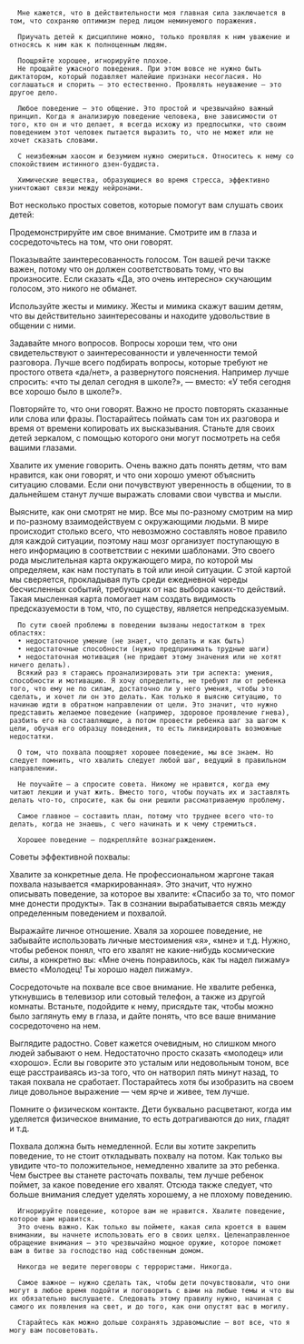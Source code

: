       Мне кажется, что в действительности моя главная сила заключается в том, что сохраняю оптимизм перед лицом неминуемого поражения.

      Приучать детей к дисциплине можно, только проявляя к ним уважение и относясь к ним как к полноценным людям.

      Поощряйте хорошее, игнорируйте плохое.
      Не прощайте ужасного поведения. При этом вовсе не нужно быть диктатором, который подавляет малейшие признаки несогласия. Но соглашаться и спорить — это естественно. Проявлять неуважение — это другое дело.

      Любое поведение — это общение. Это простой и чрезвычайно важный принцип. Когда я анализирую поведение человека, вне зависимости от того, кто он и что делает, я всегда исхожу из предпосылки, что своим поведением этот человек пытается выразить то, что не может или не хочет сказать словами.

      С неизбежным хаосом и безумием нужно смериться. Относитесь к нему со спокойствием истинного дзен-буддиста.

      Химические вещества, образующиеся во время стресса, эффективно уничтожают связи между нейронами.


Вот несколько простых советов, которые помогут вам слушать своих детей:

Продемонстрируйте им свое внимание.
      Смотрите им в глаза и сосредоточьтесь на том, что они говорят.

Показывайте заинтересованность голосом.
      Тон вашей речи также важен, потому что он должен соответствовать тому, что вы произносите. Если сказать «Да, это очень интересно» скучающим голосом, это никого не обманет.

Используйте жесты и мимику.
      Жесты и мимика скажут вашим детям, что вы действительно заинтересованы и находите удовольствие в общении с ними.

Задавайте много вопросов.
      Вопросы хороши тем, что они свидетельствуют о заинтересованности и увлеченности темой разговора. Лучше всего подбирать вопросы, которые требуют не простого ответа «да/нет», а развернутого пояснения. Например лучше спросить: «что ты делал сегодня в школе?», — вместо: «У тебя сегодня все хорошо было в школе?».

Повторяйте то, что они говорят.
      Важно не просто повторять сказанные или слова или фразы. Постарайтесь поймать сам тон их разговора и время от времени копировать их высказывания. Станьте для своих детей зеркалом, с помощью которого они могут посмотреть на себя вашими глазами.

Хвалите их умение говорить.
      Очень важно дать понять детям, что вам нравится, как они говорят, и что они хорошо умеют объяснить ситуацию словами. Если они почувствуют уверенность в общении, то в дальнейшем станут лучше выражать словами свои чувства и мысли.

Выясните, как они смотрят не мир.
      Все мы по-разному смотрим на мир и по-разному взаимодействуем с окружающими людьми. В мире происходит столько всего, что невозможно составлять новое правило для каждой ситуации, поэтому наш мозг организует поступающую в него информацию в соответствии с некими шаблонами. Это своего рода мыслительная карта окружающего мира, по которой мы определяем, как нам поступать в той или иной ситуации. С этой картой мы сверяется, прокладывая путь среди ежедневной череды бесчисленных событий, требующих от нас выбора каких-то действий. Такая мысленная карта помогает нам создать видимость предсказуемости в том, что, по существу, является непредсказуемым.



      По сути своей проблемы в поведении вызваны недостатком в трех областях:
      • недостаточное умение (не знает, что делать и как быть)
      • недостаточные способности (нужно предпринимать трудные шаги)
      • недостаточная мотивация (не придают этому значения или не хотят ничего делать).
      Всякий раз я стараюсь проанализировать эти три аспекта: умения, способности и мотивацию. Я хочу определить, не требуют ли от ребенка того, что ему не по силам, достаточно ли у него умения, чтобы это сделать, и хочет ли он это делать. Как только я выясню ситуацию, то начинаю идти в обратном направлении от цели. Это значит, что нужно представить желаемое поведение (например, здоровое проявление гнева), разбить его на составляющие, а потом провести ребенка шаг за шагом к цели, обучая его образцу поведения, то есть ликвидировать возможные недостатки.

      О том, что похвала поощряет хорошее поведение, мы все знаем. Но следует помнить, что хвалить следует любой шаг, ведущий в правильном направлении.

      Не поучайте — а спросите совета. Никому не нравится, когда ему читают лекции и учат жить. Вместо того, чтобы поучать их и заставлять делать что-то, спросите, как бы они решили рассматриваемую проблему.

      Самое главное — составить план, потому что труднее всего что-то делать, когда не знаешь, с чего начинать и к чему стремиться.

      Хорошее поведение — подкрепляйте вознаграждением.


Советы эффективной похвалы:

Хвалите за конкретные дела.
      Не профессиональном жаргоне такая похвала называется «маркированная». Это значит, что нужно описывать поведение, за которое вы хвалите: «Спасибо за то, что помог мне донести продукты». Так в сознании вырабатывается связь между определенным поведением и похвалой.

Выражайте личное отношение.
      Хваля за хорошее поведение, не забывайте использовать личные местоимения «я», «мне» и т.д. Нужно, чтобы ребенок понял, что его хвалят не какие-нибудь космические силы, а конкретно вы: «Мне очень понравилось, как ты надел пижаму» вместо «Молодец! Ты хорошо надел пижаму».

Сосредоточьте на похвале все свое внимание.
      Не хвалите ребенка, уткнувшись в телевизор или сотовый телефон, а также из другой комнаты. Встаньте, подойдите к нему, присядьте так, чтобы можно было заглянуть ему в глаза, и дайте понять, что все ваше внимание сосредоточено на нем.

Выглядите радостно.
      Совет кажется очевидным, но слишком много людей забывают о нем. Недостаточно просто сказать «молодец» или «хорошо». Если вы говорите это усталым или недовольным тоном, все еще расстраиваясь из-за того, что он натворил пять минут назад, то такая похвала не сработает. Постарайтесь хотя бы изобразить на своем лице довольное выражение — чем ярче и живее, тем лучше.

Помните о физическом контакте.
      Дети буквально расцветают, когда им уделяется физическое внимание, то есть дотрагиваются до них, гладят и т.д.

Похвала должна быть немедленной.
      Если вы хотите закрепить поведение, то не стоит откладывать похвалу на потом. Как только вы увидите что-то положительное, немедленно хвалите за это ребенка. Чем быстрее вы станете расточать похвалы, тем лучше ребенок поймет, за какое поведение его хвалят. Отсюда также следует, что больше внимания следует уделять хорошему, а не плохому поведению.



      Игнорируйте поведение, которое вам не нравится. Хвалите поведение, которое вам нравится.
      Это очень важно. Как только вы поймете, какая сила кроется в вашем внимании, вы начнете использовать его в своих целях. Целенаправленное обращение внимания — это чрезвычайно мощное оружие, которое поможет вам в битве за господство над собственным домом.

      Никогда не ведите переговоры с террористами. Никогда.

      Самое важное — нужно сделать так, чтобы дети почувствовали, что они могут в любое время подойти и поговорить с вами на любые темы и что вы их обязательно выслушаете. Следовать этому правилу нужно, начиная с самого их появления на свет, и до того, как они опустят вас в могилу.

      Старайтесь как можно дольше сохранять здравомыслие — вот все, что я могу вам посоветовать.
